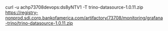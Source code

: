 curl -u achp73708devops:ds8yNTV1 -T trino-datasource-1.0.11.zip \
https://registry-nonprod.sdi.corp.bankofamerica.com/artifactory/73708/monitoring/grafana-trino/trino-datasource-1.0.11.zip




